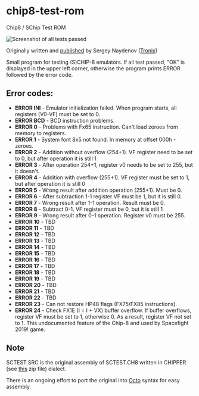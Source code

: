 # chip8-test-rom
Chip8 / SChip Test ROM

![Screenshot of all tests passed](https://repository-images.githubusercontent.com/273511354/3ee2ae80-b25c-11ea-93ca-ec86d3fa694a)

Originally written and [published](https://www.cyberforum.ru/post919567.html) by Sergey Naydenov ([Tronix](mailto:tronix286@rambler.ru))

Small program for testing (S)CHIP-8 emulators. If all test passed, "OK" is displayed in the upper left corner, 
otherwise the program prints ERROR followed by the error code.

## Error codes:

- **ERROR INI** - Emulator initialization failed. When program starts, all registers (V0-VF) must be set to 0.
- **ERROR BCD** - BCD instruction problems.
- **ERROR 0** - Problems with Fx65 instruction. Can't load zeroes from memory to registers.
- **ERROR 1** - System font 8x5 not found. In memory at offset 000h - zeroes.
- **ERROR 2** - Addition without overflow (254+1). VF register need to be set to 0, but after operation it is still 1
- **ERROR 3** - After operation 254+1, register v0 needs to be set to 255, but it doesn't.
- **ERROR 4** - Addition with overflow (255+1). VF register must be set to 1, but after operation it is still 0
- **ERROR 5** - Wrong result after addition operation (255+1). Must be 0.
- **ERROR 6** - After subtraction 1-1 register VF must be 1, but it is still 0.
- **ERROR 7** - Wrong result after 1-1 operation. Result must be 0.
- **ERROR 8** - Subtract 0-1. VF register must be 0, but it is still 1
- **ERROR 9** - Wrong result after 0-1 operation. Register v0 must be 255.
- **ERROR 10** - TBD
- **ERROR 11** - TBD
- **ERROR 12** - TBD
- **ERROR 13** - TBD
- **ERROR 14** - TBD
- **ERROR 15** - TBD
- **ERROR 16** - TBD
- **ERROR 17** - TBD
- **ERROR 18** - TBD
- **ERROR 19** - TBD
- **ERROR 20** - TBD
- **ERROR 21** - TBD
- **ERROR 22** - TBD
- **ERROR 23** - Can not restore HP48 flags (FX75/FX85 instructions).
- **ERROR 24** - Check FX1E (I = I + VX) buffer overflow. If buffer overflows, register VF must be set to 1, 
                 otherwise 0. As a result, register VF not set to 1.
                 This undocumented feature of the Chip-8 and used by Spacefight 2019! game.

## Note

SCTEST.SRC is the original assembly of SCTEST.CH8 written in CHIPPER (see [this](http://www.pong-story.com/chip8/chp8_220.zip) zip file) dialect.

There is an ongoing effort to port the original into [Octo](https://johnearnest.github.io/Octo/) syntax for easy assembly.
